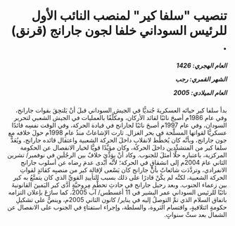 <h1 dir="rtl">تنصيب "سلفا كير" لمنصب ‏النائب الأول للرئيس السوداني خلفا لجون جارانج (قرنق) .</h1>

<h5 dir="rtl">العام الهجري:  1426

الشهر القمري: رجب

العام الميلادي: 2005</h5>

<p dir="rtl">بدأ سلفا كير حياتَه العسكريةَ جُنديًّا في الجيش السوداني قبلَ أنْ يَلتحِقَ بقوات جارانج، وفي عام 1986م أصبحَ نائبًا لقائد الأركان، ومكلَّفًا بالعمليات في الجيش الشعبي لتحرير السودان، وفي عام 1997م أصبحَ نائبًا لجارانج في قيادة الحركة، وفي الوقت نفسِه قائدًا عسكريًّا لقواتها المسلَّحة في بحر الغزال.
ثارت الإشاعاتُ منذُ عامِ 1998م حولَ خلافه مع جون جارانج، وبأنَّه كان يُخطِّط لانقلابٍ داخلَ الحركة الشعبية واعتقال قائده جارانج، ويُعَدُّ سلفا كير من المتشدِّدين داخلَ الحركة، وكان مؤيِّدًا قويًّا لخيار الانفصال عن الحكومة المركزية، باعتباره حلًّا أمثلَ للجنوب.
وكاد أنْ يؤدِّيَ خلافٌ بين الرجُلَينِ في نوفمبر/ تشرين الثاني عامَ 2004م إلى انشقاقٍ في الحركة؛ لأنَّه أبْدى عدمَ رِضاه عن أسلوب جارانج الانفرادي، وتردَّدَت شائعاتٌ بأنَّ جارانج كان يَسْعى لإقالة كير من منصبِه كقائدٍ لقواتِ الحركة الشعبية، لكنَّه لم يكُنْ قادرًا على ذلك بسبب التأييدِ القويِّ الذي كان يتمتَّعُ به كير بين زعماء الجنوب.
وبعد رحيل جارانج في حادثِ تحطُّمِ مِروحيَّةٍ أدَّى كير اليَمينَ القانونيةَ نائبًا للرئيس السوداني عمر البشير في 11 أغسطس/ آب 2005، كما سارَعَ بإعلان التزامه باتفاق السلام الذي تمَّ التوصلُ إليه في يناير/ كانون الثاني 2005م، وينصُّ على تشكيلِ حكومةٍ ائتلافيةٍ، واقتسام الثروة، والسلطة، وإجراء استفتاءٍ في الجنوب على الانفصال عن الشمال بعد ستِّ سنواتٍ.</p></br>
